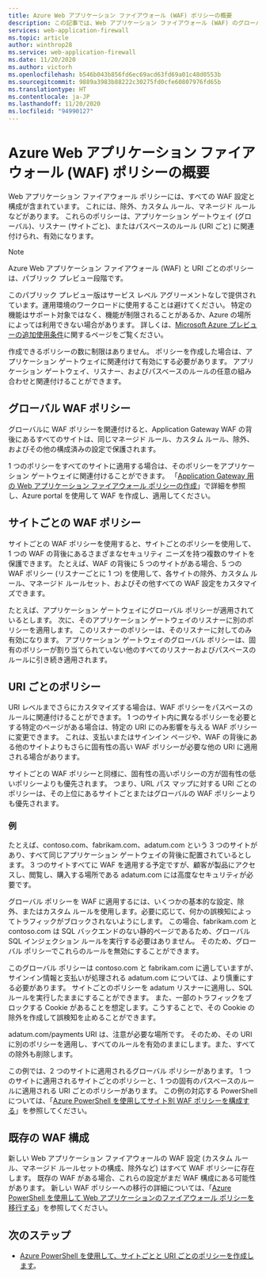 ```yaml
---
title: Azure Web アプリケーション ファイアウォール (WAF) ポリシーの概要
description: この記事では、Web アプリケーション ファイアウォール (WAF) のグローバル、サイトごと、および URI ごとのポリシーの概要について説明します。
services: web-application-firewall
ms.topic: article
author: winthrop28
ms.service: web-application-firewall
ms.date: 11/20/2020
ms.author: victorh
ms.openlocfilehash: b546b043b856fd6ec69acd63fd69a01c48d0553b
ms.sourcegitcommit: 9889a3983b88222c30275fd0cfe60807976fd65b
ms.translationtype: HT
ms.contentlocale: ja-JP
ms.lasthandoff: 11/20/2020
ms.locfileid: "94990127"
---
```

# <a name="azure-web-application-firewall-waf-policy-overview"></a>Azure Web アプリケーション ファイアウォール (WAF) ポリシーの概要

Web アプリケーション ファイアウォール ポリシーには、すべての WAF 設定と構成が含まれています。 これには、除外、カスタム ルール、マネージド ルールなどがあります。 これらのポリシーは、アプリケーション ゲートウェイ (グローバル)、リスナー (サイトごと)、またはパスベースのルール (URI ごと) に関連付けられ、有効になります。

> [!NOTE]
> Azure Web アプリケーション ファイアウォール (WAF) と URI ごとのポリシーは、パブリック プレビュー段階です。
> 
> このパブリック プレビュー版はサービス レベル アグリーメントなしで提供されています。運用環境のワークロードに使用することは避けてください。 特定の機能はサポート対象ではなく、機能が制限されることがあるか、Azure の場所によっては利用できない場合があります。 詳しくは、[Microsoft Azure プレビューの追加使用条件](https://azure.microsoft.com/support/legal/preview-supplemental-terms/)に関するページをご覧ください。

作成できるポリシーの数に制限はありません。 ポリシーを作成した場合は、アプリケーション ゲートウェイに関連付けて有効にする必要があります。 アプリケーション ゲートウェイ、リスナー、およびパスベースのルールの任意の組み合わせと関連付けることができます。

## <a name="global-waf-policy"></a>グローバル WAF ポリシー

グローバルに WAF ポリシーを関連付けると、Application Gateway WAF の背後にあるすべてのサイトは、同じマネージド ルール、カスタム ルール、除外、およびその他の構成済みの設定で保護されます。

1 つのポリシーをすべてのサイトに適用する場合は、そのポリシーをアプリケーション ゲートウェイに関連付けることができます。 「[Application Gateway 用の Web アプリケーション ファイアウォール ポリシーの作成](create-waf-policy-ag.md)」で詳細を参照し、Azure portal を使用して WAF を作成し、適用してください。 

## <a name="per-site-waf-policy"></a>サイトごとの WAF ポリシー

サイトごとの WAF ポリシーを使用すると、サイトごとのポリシーを使用して、1 つの WAF の背後にあるさまざまなセキュリティ ニーズを持つ複数のサイトを保護できます。 たとえば、WAF の背後に 5 つのサイトがある場合、5 つの WAF ポリシー (リスナーごとに 1 つ) を使用して、各サイトの除外、カスタム ルール、マネージド ルールセット、およびその他すべての WAF 設定をカスタマイズできます。

たとえば、アプリケーション ゲートウェイにグローバル ポリシーが適用されているとします。 次に、そのアプリケーション ゲートウェイのリスナーに別のポリシーを適用します。 このリスナーのポリシーは、そのリスナーに対してのみ有効になります。 アプリケーション ゲートウェイのグローバル ポリシーは、固有のポリシーが割り当てられていない他のすべてのリスナーおよびパスベースのルールに引き続き適用されます。

## <a name="per-uri-policy"></a>URI ごとのポリシー

URI レベルまでさらにカスタマイズする場合は、WAF ポリシーをパスベースのルールに関連付けることができます。 1 つのサイト内に異なるポリシーを必要とする特定のページがある場合は、特定の URI にのみ影響を与える WAF ポリシーに変更できます。 これは、支払いまたはサインイン ページや、WAF の背後にある他のサイトよりもさらに固有性の高い WAF ポリシーが必要な他の URI に適用される場合があります。

サイトごとの WAF ポリシーと同様に、固有性の高いポリシーの方が固有性の低いポリシーよりも優先されます。 つまり、URL パス マップに対する URI ごとのポリシーは、その上位にあるサイトごとまたはグローバルの WAF ポリシーよりも優先されます。

### <a name="example"></a>例

たとえば、contoso.com、fabrikam.com、adatum.com という 3 つのサイトがあり、すべて同じアプリケーション ゲートウェイの背後に配置されているとします。 3 つのサイトすべてに WAF を適用する予定ですが、顧客が製品にアクセスし、閲覧し、購入する場所である adatum.com には高度なセキュリティが必要です。

グローバル ポリシーを WAF に適用するには、いくつかの基本的な設定、除外、またはカスタム ルールを使用します。必要に応じて、何かの誤検知によってトラフィックがブロックされないようにします。 この場合、fabrikam.com と contoso.com は SQL バックエンドのない静的ページであるため、グローバル SQL インジェクション ルールを実行する必要はありません。 そのため、グローバル ポリシーでこれらのルールを無効にすることができます。

このグローバル ポリシーは contoso.com と fabrikam.com に適していますが、サインイン情報と支払いが処理される adatum.com については、より慎重にする必要があります。 サイトごとのポリシーを adatum リスナーに適用し、SQL ルールを実行したままにすることができます。 また、一部のトラフィックをブロックする Cookie があることを想定します。こうすることで、その Cookie の除外を作成して誤検知を止めることができます。 

adatum.com/payments URI は、注意が必要な場所です。 そのため、その URI に別のポリシーを適用し、すべてのルールを有効のままにします。また、すべての除外も削除します。

この例では、2 つのサイトに適用されるグローバル ポリシーがあります。 1 つのサイトに適用されるサイトごとのポリシーと、1 つの固有のパスベースのルールに適用される URI ごとのポリシーがあります。 この例の対応する PowerShell については、「[Azure PowerShell を使用してサイト別 WAF ポリシーを構成する](per-site-policies.md)」を参照してください。

## <a name="existing-waf-configurations"></a>既存の WAF 構成

新しい Web アプリケーション ファイアウォールの WAF 設定 (カスタム ルール、マネージド ルールセットの構成、除外など) はすべて WAF ポリシーに存在します。 既存の WAF がある場合、これらの設定がまだ WAF 構成にある可能性があります。 新しい WAF ポリシーへの移行の詳細については、「[Azure PowerShell を使用して Web アプリケーションのファイアウォール ポリシーを移行する](./migrate-policy.md)」を参照してください。 


## <a name="next-steps"></a>次のステップ

- [Azure PowerShell を使用して、サイトごとと URI ごとのポリシーを作成します](per-site-policies.md)。